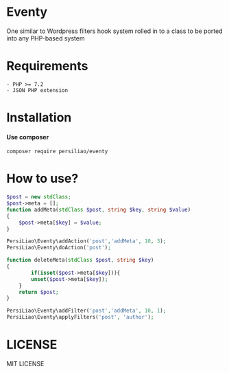 # Eventy

One similar to Wordpress filters hook system rolled in to a class to be ported into any PHP-based system

# Requirements

    - PHP >= 7.2
    - JSON PHP extension 

# Installation

#### Use composer

```shell
composer require persiliao/eventy
```

# How to use?

```php
$post = new stdClass;
$post->meta = [];
function addMeta(stdClass $post, string $key, string $value)
{
	$post->meta[$key] = $value;
}

PersiLiao\Eventy\addAction('post','addMeta', 10, 3);
PersiLiao\Eventy\doAction('post');

function deleteMeta(stdClass $post, string $key)
{
		if(isset($post->meta[$key])){
        unset($post->meta[$key]);
    }
  	return $post;
}

PersiLiao\Eventy\addFilter('post','addMeta', 10, 1);
PersiLiao\Eventy\applyFilters('post', 'author');

```

# LICENSE

MIT LICENSE



